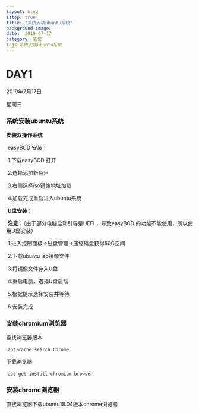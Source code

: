 ```yaml
---
layout: blog
istop: true
title: "系统安装ubuntu系统"
background-image: 
date:  2019-07-17
category: 笔记
tags:系统安装ubuntu系统
---
```

# DAY1

2019年7月17日

星期三

### 系统安装ubuntu系统

**安装双操作系统**

​	easyBCD 安装：

​		1.下载easyBCD 打开

​		2.选择添加新条目

​		3.右侧选择iso镜像地址加载

​		4.加载完成重启进入ubuntu系统

​	**U盘安装：**

​	**注意：**（由于部分电脑启动引导是UEFI ，导致easyBCD 的功能不能使用，所以使用U盘安装）

​		 1.进入控制面板->磁盘管理->压缩磁盘获得50G空间

​	 	2.下载ubuntu iso镜像文件

​		 3.将镜像文件存入U盘

​		 4.重启电脑，选择U盘启动

​		 5.根据提示选择安装并等待

​		 6.安装完成

### 安装chromium浏览器

查找浏览器版本

​	`apt-cache search Chrome`

下载浏览器

​	`apt-get install chromium-browser`

### 安装chrome浏览器

直接浏览器下载ubuntu18.04版本chrome浏览器
